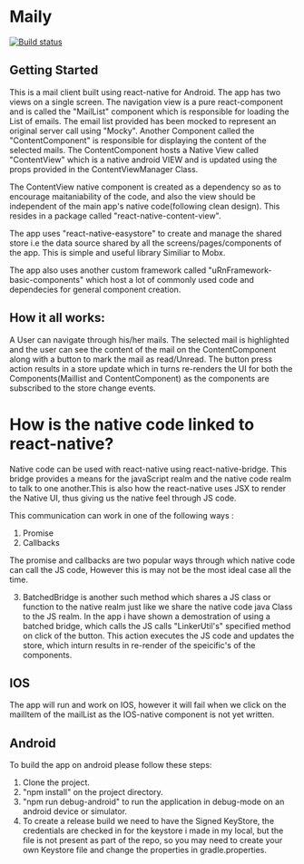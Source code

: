# Maily
[![Build status](https://build.appcenter.ms/v0.1/apps/edd9b357-3ecc-4229-9fcf-9e2bd123cbc8/branches/master/badge)](https://appcenter.ms)

## Getting Started

This is a mail client built using react-native for Android. The app has two views on a single screen.
The navigation view is a pure react-component and is called the "MailList" component which is responsible for loading the List of emails.
The email list provided has been mocked to represent an original server call using "Mocky".
Another Component called the "ContentComponent" is responsible for displaying the content of the selected mails.
The ContentComponent hosts a Native View called "ContentView" which is a native android VIEW and is updated using the props provided in the ContentViewManager Class. 

The ContentView native component is created as a dependency so as to encourage maitaniability of the code, and also the view should be independent of the main app's native code(following clean design). This resides in a package called "react-native-content-view".

The app uses "react-native-easystore" to create and manage the shared store i.e the data source shared by all the screens/pages/components of the app. This is simple and useful library Similiar to Mobx.

The app also uses another custom framework called "uRnFramework-basic-components" which host a lot of commonly used code and dependecies for general component creation.

## How it all works:

A User can navigate through his/her mails.
The selected mail is highlighted and the user can see the content of the mail on the ContentComponent along with a button to mark the mail as read/Unread.
The button press action results in a store update which in turns re-renders the UI for both the Components(Maillist and ContentComponent) as the components are subscribed to the store change events.

# How is the native code linked to react-native?

Native code can be used with react-native using react-native-bridge.
This bridge provides a means for the javaScript realm and the native code realm to talk to one another.This is also how the react-native uses JSX to render the Native UI, thus giving us the native feel through JS code.

This communication can work in one of the following ways : 
1. Promise
2. Callbacks

The promise and callbacks are two popular ways through which native code can call the JS code, However this is may not be the most ideal case all the time.

3. BatchedBridge is another such method which shares a JS class or function to the native realm just like we share the native code java Class to the JS realm.
In the app i have shown a demostration of using a batched bridge, which calls the JS calls "LinkerUtil's" specified method on click of the button.
This action executes the JS code and updates the store, which inturn results in re-render of the speicific's of the components.

## IOS 

The app will run and work on IOS, however it will fail when we click on the mailItem of the mailList as the IOS-native component is not yet written.

## Android 

To build the app on android please follow these steps:
1. Clone the project.
2. "npm install" on the project directory.
3. "npm run debug-android" to run the application in debug-mode on an android device or simulator.
4. To create a release build we need to have the Signed KeyStore, the credentials are checked in for the keystore i made in my local, but the file is not present as part of the repo, so you may need to create your own Keystore file and change the properties in gradle.properties.
